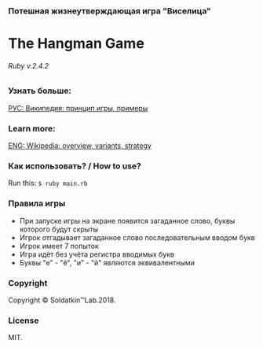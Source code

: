 ### Потешная жизнеутверждающая игра "Виселица"
# The Hangman Game

###### Ruby v.2.4.2

### Узнать больше: 

[РУС: Википедия: принцип игры, примеры](https://ru.wikipedia.org/wiki/%D0%92%D0%B8%D1%81%D0%B5%D0%BB%D0%B8%D1%86%D0%B0_(%D0%B8%D0%B3%D1%80%D0%B0))

### Learn more: 

[ENG: Wikipedia: overview, variants, strategy ](https://en.wikipedia.org/wiki/Hangman_(game)) 

### Как использовать? / Нow to use?

Run this: ```$ ruby main.rb```

### Правила игры

* При запуске игры на экране появится загаданное слово, буквы которого будут скрыты
* Игрок отгадывает загаданное слово последовательным вводом букв 
* Игрок имеет 7 попыток
* Игра идёт без учёта регистра вводимых букв
* Буквы "е" - "ё", "и" - "й" являются эквивалентными

### Copyright

Copyright © Soldatkin™Lab.2018. 

### License

MIT.
